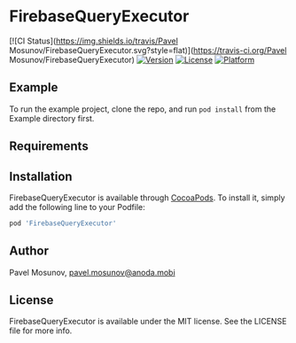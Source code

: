 # FirebaseQueryExecutor

[![CI Status](https://img.shields.io/travis/Pavel Mosunov/FirebaseQueryExecutor.svg?style=flat)](https://travis-ci.org/Pavel Mosunov/FirebaseQueryExecutor)
[![Version](https://img.shields.io/cocoapods/v/FirebaseQueryExecutor.svg?style=flat)](https://cocoapods.org/pods/FirebaseQueryExecutor)
[![License](https://img.shields.io/cocoapods/l/FirebaseQueryExecutor.svg?style=flat)](https://cocoapods.org/pods/FirebaseQueryExecutor)
[![Platform](https://img.shields.io/cocoapods/p/FirebaseQueryExecutor.svg?style=flat)](https://cocoapods.org/pods/FirebaseQueryExecutor)

## Example

To run the example project, clone the repo, and run `pod install` from the Example directory first.

## Requirements

## Installation

FirebaseQueryExecutor is available through [CocoaPods](https://cocoapods.org). To install
it, simply add the following line to your Podfile:

```ruby
pod 'FirebaseQueryExecutor'
```

## Author

Pavel Mosunov, pavel.mosunov@anoda.mobi

## License

FirebaseQueryExecutor is available under the MIT license. See the LICENSE file for more info.
